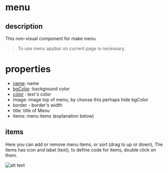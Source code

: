 # menu 

## description

This non-visual component for make menu

> To use menu appbar on current page is necessary.

# properties

-  [name](/properties/name.md): name
- [bgColor](/properties/color.md) :background color
- [color](/properties/color.md) : text's color
- image: image top of menu, by choose this perhaps hide bgColor
- border - border's width
- title: title of Menu
- items: menu items (explanation below)

## items

Here you can add or remove menu items, or sort (drag to up or down), 
The items has icon and label (text), to define code for items,
double click on them.

![alt text](https://anubias.app/doc/assets/images/properties/items.png)

